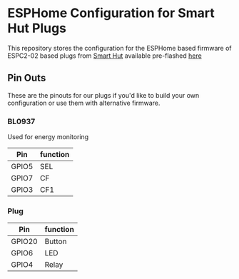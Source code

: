 # ESPHome Configuration for Smart Hut Plugs

This repository stores the configuration for the ESPHome based firmware of ESPC2-02 based plugs from [Smart Hut](https://thesmarthut.com/) available pre-flashed [here](https://thesmarthut.com/products/power-monitoring-smart-plug-preflashed-preconfigured) 

## Pin Outs
These are the pinouts for our plugs if you'd like to build your own configuration or use them with alternative firmware.

### BL0937
Used for energy monitoring

| Pin | function |
|----|----|
| GPIO5 | SEL |
| GPIO7 | CF |
| GPIO3 | CF1|

### Plug

| Pin | function |
|----|----|
| GPIO20 | Button |
| GPIO6 | LED |
| GPIO4 | Relay |
